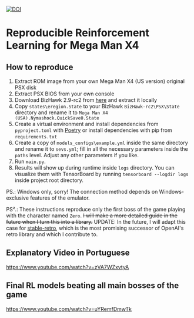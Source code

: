 [![DOI](https://zenodo.org/badge/556160014.svg)](https://zenodo.org/doi/10.5281/zenodo.11238646)


# Reproducible Reinforcement Learning for Mega Man X4

## How to reproduce

1. Extract ROM image from your own Mega Man X4 (US version) original PSX disk
2. Extract PSX BIOS from your own console
3. Download BizHawk 2.9-rc2 from [here](https://github.com/TASEmulators/BizHawk/releases/tag/2.9-rc2) and extract it locally
4. Copy `states\eregion.State` to your BizHawk `BizHawk-rc2\PSX\State` directory and rename it to `Mega Man X4 (USA).Nymashock.QuickSave0.State`
5. Create a virtual environment and install dependencies from `pyproject.toml` with [Poetry](https://python-poetry.org/) or install dependencies with pip from `requirements.txt`
6. Create a copy of `models_configs\example.yml` inside the same directory and rename it to `sevs.yml`; fill in all the necessary parameters inside the `paths` level. Adjust any other parameters if you like.
7. Run `main.py`.
8. Results will show up during runtime inside `logs` directory. You can visualize them with TensorBoard by running `tensorboard --logdir logs` inside project root directory.

PS.: Windows only, sorry! The connection method depends on Windows-exclusive features of the emulator.

PS².: These instructions reproduce only the first boss of the game playing with the character named `Zero`. ~~I will make a more detailed guide in the future when I turn this into a library.~~ UPDATE: In the future, I will adapt this case for [stable-retro](https://github.com/Farama-Foundation/stable-retro), which is the most promising successor of OpenAI's retro library and which I contribute to.

## Explanatory Video in Portuguese
https://www.youtube.com/watch?v=zVA7WZxvtyA

## Final RL models beating all main bosses of the game
https://www.youtube.com/watch?v=uYRemfDmwTk
